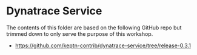 # Dynatrace Service

The contents of this folder are based on the following GitHub repo but trimmed down to only serve the purpose of this workshop.

- https://github.com/keptn-contrib/dynatrace-service/tree/release-0.3.1